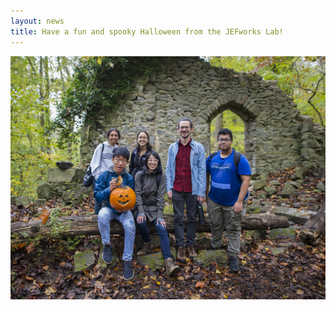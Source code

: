 ```yaml
---
layout: news
title: Have a fun and spooky Halloween from the JEFworks Lab!
---
```


<img src="/assets/news/lab_hike_D3S6934.jpg">
